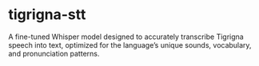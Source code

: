 # tigrigna-stt
A fine-tuned Whisper model designed to accurately transcribe Tigrigna speech into text, optimized for the language’s unique sounds, vocabulary, and pronunciation patterns.
